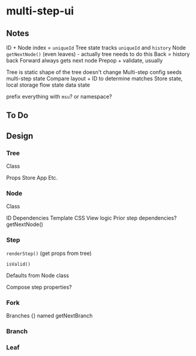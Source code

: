 # multi-step-ui

## Notes

ID + Node index = `uniqueId`
Tree state tracks `uniqueId` and `history`
Node `getNextNode()` (even leaves) - actually tree needs to do this
Back = history back
Forward always gets next node
Prepop + validate, usually



Tree is static
    shape of the tree doesn't change
Multi-step config seeds multi-step state
Compare layout + ID to determine matches
Store state, local storage
    flow state
    data state


prefix everything with `msu`? or namespace?

## To Do

## Design

### Tree

Class

Props
    Store
    App
    Etc.

### Node

Class

ID
Dependencies
    Template
    CSS
    View logic
Prior step dependencies?
getNextNode()

### Step

`renderStep()` (get props from tree)

`isValid()`

Defaults from Node class

Compose step properties?

### Fork

Branches {} named
getNextBranch

### Branch

### Leaf
